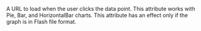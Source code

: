 A URL to load when the user clicks the data point. This attribute works with Pie, Bar, and
HorizontalBar charts. This attribute has an effect only if the graph is in Flash file format.